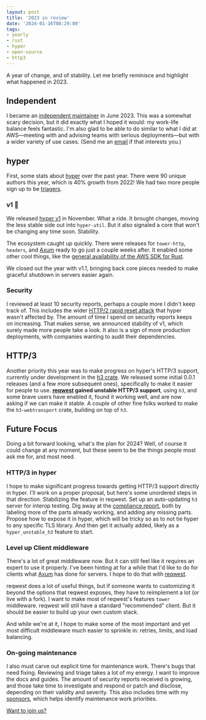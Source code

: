 ```yaml
---
layout: post
title: '2023 in review'
date: '2024-01-16T08:29:00'
tags:
- yearly
- rust
- hyper
- open-source
- http3
---
```

A year of change, and of stability. Let me briefly reminisce and highlight what happened in 2023.

## Independent

I became an [independent maintainer](https://seanmonstar.com/blog/independent-open-source-maintainer/) in June 2023.  This was a somewhat scary decision, but it did exactly what I hoped it would: my work-life balance feels fantastic. I'm also glad to be able to do similar to what I did at AWS—meeting with and advising teams with serious deployments—but with a wider variety of use cases. (Send me an [email][sponsor] if that interests you.)

## hyper

First, some stats about [hyper][] over the past year. There were 90 unique authors this year, which is 40% growth from 2022! We had two more people sign up to be [triagers](https://hyper.rs/contrib/governance#triager).

### v1 🚀

We released [hyper v1][] in November. What a ride. It brought changes, moving the less stable side out into `hyper-util`. But it also signaled a core that won't be changing any time soon. Stability.

The ecosystem caught up quickly. There were releases for `tower-http`, `headers`, and  [Axum](https://tokio.rs/blog/2023-11-27-announcing-axum-0-7-0) ready to go just a couple weeks after.  It enabled some other cool things, like the [general availability of the AWS SDK for Rust](https://aws.amazon.com/about-aws/whats-new/2023/11/aws-sdk-rust/).

We closed out the year with v1.1, bringing back core pieces needed to make graceful shutdown in servers easier again.

### Security

I reviewed at least 10 security reports, perhaps a couple more I didn't keep track of. This includes the wider [HTTP/2 rapid reset attack](https://seanmonstar.com/blog/hyper-http2-rapid-reset-unaffected/) that hyper wasn't affected by. The amount of time I spend on security reports keeps on increasing. That makes sense, we announced stability of v1, which surely made more people take a look. It also is a sign of more production deployments, with companies wanting to audit their dependencies.

## HTTP/3

Another priority this year was to make progress on hyper's HTTP/3 support, currently under development in the [h3 crate][h3]. We released some initial 0.0.1 releases (and a few more subsequent ones), specifically to make it easier for people to use. **[reqwest][] gained unstable HTTP/3 support**, using `h3`, and some brave users have enabled it, found it working well, and are now asking if we can make it stable. A couple of other fine folks worked to make the `h3-webtransport` crate, building on top of `h3`.

## Future Focus

Doing a bit forward looking, what's the plan for 2024?  Well, of course it could change at any moment, but these seem to be the things people most ask me for, and most need.

### HTTP/3 in hyper

I hope to make significant progress towards getting HTTP/3 support directly in hyper. I'll work on a proper proposal, but here's some unordered steps in that direction. Stabilizing the feature in reqwest. Set up an auto-updating `h3` server for interop testing. Dig away at the [compliance report](https://hyper.rs/h3/ci/compliance/report.html), both by labeling more of the parts already working, and adding any missing parts. Propose how to expose it in hyper, which will be tricky so as to not tie hyper to any specific TLS library. And then get it actually added, likely as a `hyper_unstable_h3` feature to start.

### Level up Client middleware

There's a lot of great middleware now. But it can still feel like it requires an expert to use it properly. I've been hinting at for a while that I'd like to do for clients what [Axum][] has done for servers. I hope to do that with [reqwest][].

reqwest does a lot of useful things, but if someone wants to customizing it beyond the options that reqwest exposes, they have to reimplement a lot (or live with a fork). I want to make most of reqwest's features `tower` middleware. reqwest will still have a standard "recommended" client. But it should be easier to build up your own custom stack.

And while we're at it, I hope to make some of the most important and yet most difficult middleware much easier to sprinkle in: retries, limits, and load balancing.

### On-going maintenance

I also must carve out explicit time for maintenance work. There's bugs that need fixing. Reviewing and triage takes a lot of my energy. I want to improve the docs and guides.  The amount of security reports received is growing, and those take time to investigate and respond or patch and disclose, depending on their validity and severity. This also includes time with my [sponsors][sponsor], which helps identify maintenance work priorities.

[Want to join us?](https://hyper.rs/contrib/contributing/)

[hyper v1]: https://seanmonstar.com/blog/hyper-v1/
[hyper]: https://hyper.rs
[h3]: https://github.com/hyperium/h3
[Axum]: https://crates.io/crates/axum
[reqwest]: https://crates.io/crates/reqwest
[sponsor]: https://seanmonstar.com/sponsor
